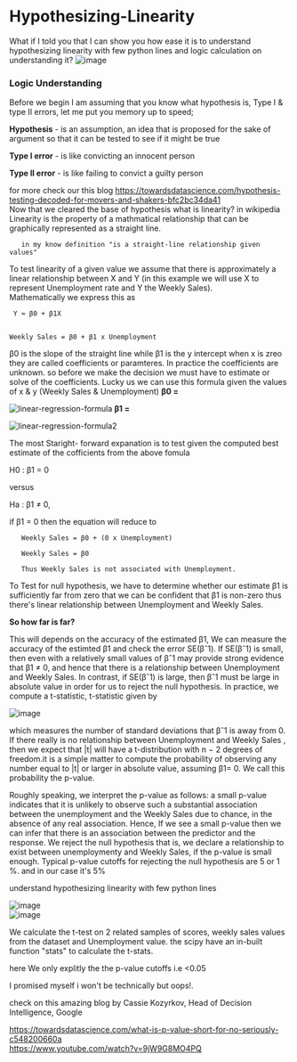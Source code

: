 # Hypothesizing-Linearity  

What if I told you that I can show you how ease it is to understand hypothesizing linearity with few python lines and logic calculation on understanding it?
![image](https://user-images.githubusercontent.com/85021780/132937242-e9029126-879a-4830-9f51-c73d60602928.png)  
  
  ### Logic Understanding 
Before we begin I am assuming that you know what hypothesis is, Type I & type II errors, let me put you memory up to speed;  
  
**Hypothesis** - is an assumption, an idea that is proposed for the sake of argument so that it can be tested to see if it might be true

**Type I error** - is like convicting an innocent person  

**Type II error** - is like failing to convict a guilty person  

for more check our this blog https://towardsdatascience.com/hypothesis-testing-decoded-for-movers-and-shakers-bfc2bc34da41  
Now that we cleared the base of hypothesis what is linearity? in wikipedia  Linearity is the property of a mathmatical relationship that can be graphically represented as a straight line.  

       in my know definition "is a straight-line relationship given values"  
  
  
To test linearity of a given value we assume that there is approximately a linear relationship between X and Y (in this example we will use X to represent Unemployment rate and Y the Weekly Sales).   
Mathematically we express this as    

     Y ≈ β0 + β1X
    
    
    Weekly Sales = β0 + β1 x Unemployment
  
  
β0 is the slope of the straight line while  β1 is the y intercept when x is zreo they are called coefficients or paramteres. In practice the coefficients are unknown. so before we make the decision we must have to estimate or solve of the coefficients. Lucky us we can use this formula given the values of x & y (Weekly Sales & Unemployment)
**β0 =**   

![linear-regression-formula](https://user-images.githubusercontent.com/85021780/132938787-dfbe16fe-61a9-4ff1-99d6-124b9a026636.png)
**β1 =**  

![linear-regression-formula2](https://user-images.githubusercontent.com/85021780/132938862-37addc7d-a086-48f4-8e81-8473ea250ae7.png)

  
  The most Staright- forward expanation is to test given the computed best estimate of the cofficients from the above fomula
  
  H0 : β1 = 0
  
  versus 
  
  Ha : β1 $\neq$  0,  
  
  if β1 = 0 then the equation will reduce to  
       
       Weekly Sales = β0 + (0 x Unemployment)
       
       Weekly Sales = β0  
       
       Thus Weekly Sales is not associated with Unemployment.
     
   
  
  To Test for null hypothesis, we have to determine whether our estimate β1 is sufficiently far from zero that we can be confident that β1 is non-zero thus there's linear relationship between Unemployment and Weekly Sales.  
  
  **So how far is far?**  
  
This will depends on the accuracy of the estimated β1, We can measure the accuracy of the estimted β1 and check the error SE(βˆ1). If SE(βˆ1) is small, then even with a relatively small values of βˆ1 may provide strong evidence that β1 $\neq$ 0, and hence that there is a relationship between Unemployment and Weekly Sales. In contrast, if SE(βˆ1) is large, then βˆ1 must be large in absolute value in order for us to reject the null hypothesis. In practice, we compute a t-statistic, t-statistic
given by  

![image](https://user-images.githubusercontent.com/85021780/132939780-ab9dd3e7-ee26-410a-86ab-907f0c5f5c87.png)  


which measures the number of standard deviations that βˆ1 is away from 0. If there really is no relationship between Unemployment and Weekly Sales , then we expect
that |t| will have a t-distribution with n − 2 degrees of freedom.it is a simple matter to compute the probability of observing any number equal to |t| or larger in absolute value, assuming β1= 0. We call this probability the p-value.   

Roughly speaking, we interpret the p-value as follows: a small p-value indicates that it is unlikely to observe such a substantial association between the unemployment and the Weekly Sales due to chance, in the absence of any real association. Hence, If we see a small p-value then we can infer that there is an association between the predictor and the response. We reject the null hypothesis that is, we declare a relationship to exist between unemploymenty and Weekly Sales,
if the p-value is small enough. Typical p-value cutoffs for rejecting the null hypothesis are 5 or 1 %. and in our case it's 5%  
  
  
understand hypothesizing linearity with few python lines  


![image](https://user-images.githubusercontent.com/85021780/132940460-15fa5a31-dae0-43f4-95e7-ca69b87cda0e.png)  
![image](https://user-images.githubusercontent.com/85021780/132940494-1ece4d92-dd0c-4c95-9305-4eb986f07f77.png)


  
  We calculate the t-test on 2 related samples of scores, weekly sales values from the dataset and Unemployment value. the scipy have an in-built function "stats" to calculate the t-stats.   
  
here We only explitly the the p-value cutoffs i.e <0.05  


I promised myself i won't be technically but oops!.  

check on this amazing blog by Cassie Kozyrkov, Head of Decision Intelligence, Google  

https://towardsdatascience.com/what-is-p-value-short-for-no-seriously-c548200660a  
https://www.youtube.com/watch?v=9jW9G8MO4PQ
